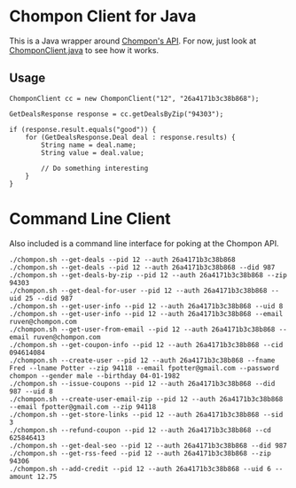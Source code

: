 
# Chompon Client for Java

This is a Java wrapper around [Chompon's API](http://www.chompon.com/apidoc).  For now, just look at [ChomponClient.java](https://github.com/fpotter/chompon-java/blob/master/src/com/chompon/client/ChomponClient.java) to see how it works.

## Usage

    ChomponClient cc = new ChomponClient("12", "26a4171b3c38b868");
    
    GetDealsResponse response = cc.getDealsByZip("94303");
    
    if (response.result.equals("good")) {
        for (GetDealsResponse.Deal deal : response.results) {
            String name = deal.name;
            String value = deal.value;
            
            // Do something interesting
        }
    }

# Command Line Client

Also included is a command line interface for poking at the Chompon API.

    ./chompon.sh --get-deals --pid 12 --auth 26a4171b3c38b868
    ./chompon.sh --get-deals --pid 12 --auth 26a4171b3c38b868 --did 987
    ./chompon.sh --get-deals-by-zip --pid 12 --auth 26a4171b3c38b868 --zip 94303
    ./chompon.sh --get-deal-for-user --pid 12 --auth 26a4171b3c38b868 --uid 25 --did 987
    ./chompon.sh --get-user-info --pid 12 --auth 26a4171b3c38b868 --uid 8
    ./chompon.sh --get-user-info --pid 12 --auth 26a4171b3c38b868 --email ruven@chompon.com
    ./chompon.sh --get-user-from-email --pid 12 --auth 26a4171b3c38b868 --email ruven@chompon.com
    ./chompon.sh --get-coupon-info --pid 12 --auth 26a4171b3c38b868 --cid 094614084
    ./chompon.sh --create-user --pid 12 --auth 26a4171b3c38b868 --fname Fred --lname Potter --zip 94118 --email fpotter@gmail.com --password chompon --gender male --birthday 04-01-1982
    ./chompon.sh --issue-coupons --pid 12 --auth 26a4171b3c38b868 --did 987 --uid 8
    ./chompon.sh --create-user-email-zip --pid 12 --auth 26a4171b3c38b868 --email fpotter@gmail.com --zip 94118
    ./chompon.sh --get-store-links --pid 12 --auth 26a4171b3c38b868 --sid 3
    ./chompon.sh --refund-coupon --pid 12 --auth 26a4171b3c38b868 --cd 625846413
    ./chompon.sh --get-deal-seo --pid 12 --auth 26a4171b3c38b868 --did 987
    ./chompon.sh --get-rss-feed --pid 12 --auth 26a4171b3c38b868 --zip 94306
    ./chompon.sh --add-credit --pid 12 --auth 26a4171b3c38b868 --uid 6 --amount 12.75